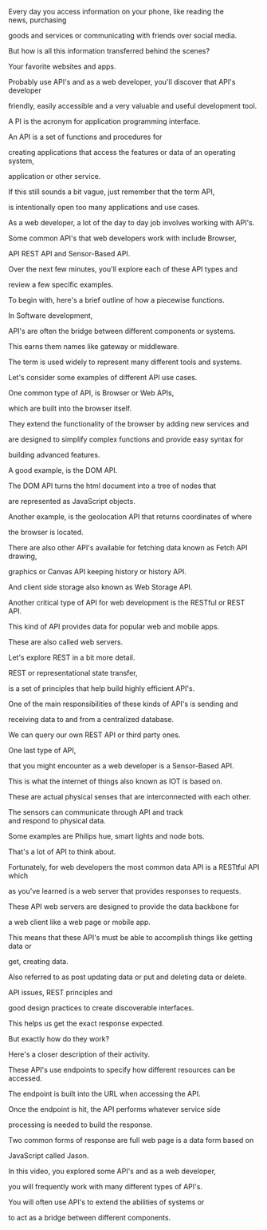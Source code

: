 Every day you access information on your phone, like reading the news, purchasing 

goods and services or communicating with friends over social media. 

But how is all this information transferred behind the scenes? 

Your favorite websites and apps. 

Probably use API's and as a web developer, you'll discover that API's developer 

friendly, easily accessible and a very valuable and useful development tool. 

A PI is the acronym for application programming interface. 

An API is a set of functions and procedures for 

creating applications that access the features or data of an operating system, 

application or other service. 

If this still sounds a bit vague, just remember that the term API, 

is intentionally open too many applications and use cases. 

As a web developer, a lot of the day to day job involves working with API's. 

Some common API's that web developers work with include Browser, 

API REST API and Sensor-Based API. 

Over the next few minutes, you'll explore each of these API types and 

review a few specific examples. 

To begin with, here's a brief outline of how a piecewise functions. 

In Software development, 

API's are often the bridge between different components or systems. 

This earns them names like gateway or middleware. 

The term is used widely to represent many different tools and systems. 

Let's consider some examples of different API use cases. 

One common type of API, is Browser or Web APIs, 

which are built into the browser itself. 

They extend the functionality of the browser by adding new services and 

are designed to simplify complex functions and provide easy syntax for 

building advanced features. 

A good example, is the DOM API. 

The DOM API turns the html document into a tree of nodes that 

are represented as JavaScript objects. 

Another example, is the geolocation API that returns coordinates of where 

the browser is located. 

There are also other API's available for fetching data known as Fetch API drawing, 

graphics or Canvas API keeping history or history API. 

And client side storage also known as Web Storage API. 

Another critical type of API for web development is the RESTful or REST API. 

This kind of API provides data for popular web and mobile apps. 

These are also called web servers. 

Let's explore REST in a bit more detail. 

REST or representational state transfer, 

is a set of principles that help build highly efficient API's. 

One of the main responsibilities of these kinds of API's is sending and 

receiving data to and from a centralized database. 

We can query our own REST API or third party ones. 

One last type of API, 

that you might encounter as a web developer is a Sensor-Based API. 

This is what the internet of things also known as IOT is based on. 

These are actual physical senses that are interconnected with each other. 

The sensors can communicate through API and track and respond to physical data. 

Some examples are Philips hue, smart lights and node bots. 

That's a lot of API to think about. 

Fortunately, for web developers the most common data API is a RESTtful API which 

as you've learned is a web server that provides responses to requests. 

These API web servers are designed to provide the data backbone for 

a web client like a web page or mobile app. 

This means that these API's must be able to accomplish things like getting data or 

get, creating data. 

Also referred to as post updating data or put and deleting data or delete. 

API issues, REST principles and 

good design practices to create discoverable interfaces. 

This helps us get the exact response expected. 

But exactly how do they work? 

Here's a closer description of their activity. 

These API's use endpoints to specify how different resources can be accessed. 

The endpoint is built into the URL when accessing the API. 

Once the endpoint is hit, the API performs whatever service side 

processing is needed to build the response. 

Two common forms of response are full web page is a data form based on 

JavaScript called Jason. 

In this video, you explored some API's and as a web developer, 

you will frequently work with many different types of API's. 

You will often use API's to extend the abilities of systems or 

to act as a bridge between different components.